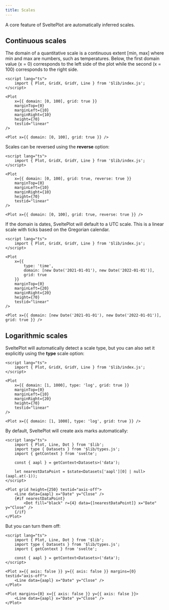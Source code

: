 ```yaml
---
title: Scales
---
```


A core feature of SveltePlot are automatically inferred scales.

## Continuous scales

The domain of a quantitative scale is a continuous extent [min, max] where min and max are
numbers, such as temperatures. Below, the first domain value (x = 0) corresponds to the left
side of the plot while the second (x = 100) corresponds to the right side.

```svelte live
<script lang="ts">
    import { Plot, GridX, GridY, Line } from '$lib/index.js';
</script>

<Plot
    x={{ domain: [0, 100], grid: true }}
    marginTop={0}
    marginLeft={10}
    marginRight={10}
    height={70}
    testid="linear"
/>
```

```svelte
<Plot x={{ domain: [0, 100], grid: true }} />
```

Scales can be reversed using the **reverse** option:

```svelte live
<script lang="ts">
    import { Plot, GridX, GridY, Line } from '$lib/index.js';
</script>

<Plot
    x={{ domain: [0, 100], grid: true, reverse: true }}
    marginTop={0}
    marginLeft={10}
    marginRight={10}
    height={70}
    testid="linear"
/>
```

```svelte
<Plot x={{ domain: [0, 100], grid: true, reverse: true }} />
```

If the domain is dates, SveltePlot will default to a UTC scale. This is a linear scale with ticks
based on the Gregorian calendar.

```svelte live
<script lang="ts">
    import { Plot, GridX, GridY, Line } from '$lib/index.js';
</script>

<Plot
    x={{
        type: 'time',
        domain: [new Date('2021-01-01'), new Date('2022-01-01')],
        grid: true
    }}
    marginTop={0}
    marginLeft={20}
    marginRight={20}
    height={70}
    testid="linear"
/>
```

```svelte
<Plot x={{ domain: [new Date('2021-01-01'), new Date('2022-01-01')], grid: true }} />
```

## Logarithmic scales

SveltePlot will automatically detect a scale type, but you can also set it explicitly using the **type** scale option:

```svelte live
<script lang="ts">
    import { Plot, GridX, GridY, Line } from '$lib/index.js';
</script>

<Plot
    x={{ domain: [1, 1000], type: 'log', grid: true }}
    marginTop={0}
    marginLeft={10}
    marginRight={20}
    height={70}
    testid="linear"
/>
```

```svelte
<Plot x={{ domain: [1, 1000], type: 'log', grid: true }} />
```

By default, SveltePlot will create axis marks automatically:

```svelte live
<script lang="ts">
    import { Plot, Line, Dot } from '$lib';
    import type { Datasets } from '$lib/types.js';
    import { getContext } from 'svelte';

    const { aapl } = getContext<Datasets>('data');

    let nearestDataPoint = $state<Datasets['aapl'][0] | null>(aapl.at(-1));
</script>

<Plot grid height={250} testid="axis-off">
    <Line data={aapl} x="Date" y="Close" />
    {#if nearestDataPoint}
        <Dot fill="black" r={4} data={[nearestDataPoint]} x="Date" y="Close" />
    {/if}
</Plot>
```

But you can turn them off:

```svelte live
<script lang="ts">
    import { Plot, Line, Dot } from '$lib';
    import type { Datasets } from '$lib/types.js';
    import { getContext } from 'svelte';

    const { aapl } = getContext<Datasets>('data');
</script>

<Plot x={{ axis: false }} y={{ axis: false }} margins={0} testid="axis-off">
    <Line data={aapl} x="Date" y="Close" />
</Plot>
```

```svelte
<Plot margins={0} x={{ axis: false }} y={{ axis: false }}>
    <Line data={aapl} x="Date" y="Close" />
</Plot>
```
